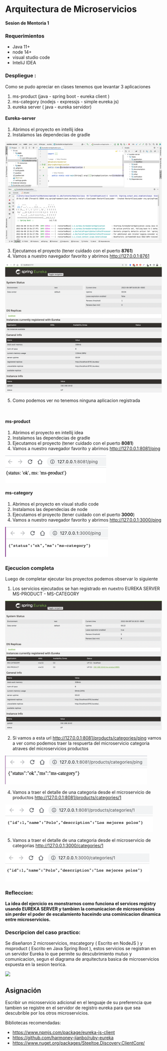 # Arquitectura de Microservicios 

**Sesion de Mentoria 1**

### Requerimientos
- Java 11+
- node 14+
- visual studio code 
- InteliJ IDEA

### Despliegue :
Como se pudo apreciar en clases tenemos que levantar 3 aplicaciones 
1. ms-product (java - spring boot - eureka client )
2. ms-category (nodejs - expressjs - simple eureka js)
3. eureka server ( java - eureka servidor)

#### Eureka-server
1. Abrimos el proyecto en intellij idea
2. Instalamos las dependecias de gradle

![Eureka Server IDE](./recursos/eureka-server-project.png)

3. Ejecutamos el proyecto (tener cuidado con el puerto **8761**)
4. Vamos a nuestro navegador favorito y abrimos http://127.0.0.1:8761

![Luego de ejecutarlo nos quedara asi](./recursos/eureka-server-running-start.png)

5. Como podemos ver no tenemos ninguna aplicacion registrada

<br/>

#### ms-product
1. Abrimos el proyecto en intellij idea
2. Instalamos las dependecias de gradle
3. Ejecutamos el proyecto (tener cuidado con el puerto **8081**)
4. Vamos a nuestro navegador favorito y abrimos http://127.0.0.1:8081/ping

![Vemos que el servicio esta corriendo](./recursos/ms-product-ping.png)


#### ms-category
1. Abrimos el proyecto en visual studio code
2. Instalamos las dependecias de node
3. Ejecutamos el proyecto (tener cuidado con el puerto **3000**)
4. Vamos a nuestro navegador favorito y abrimos http://127.0.0.1:3000/ping

![Vemos que el servicio esta corriendo](./recursos/ms-category-ping.png)


### Ejecucion completa
Luego de completar ejecutar los proyectos podemos observar lo siguiente

1. Los servicios ejecutados se han registrado en nuextro EUREKA SERVER MS-PRODUCT - MS-CATEGORY

![Podemos ver los serivcios registrados](./recursos/eureka-server-running-ending.png)

2. Si vamos a esta url http://127.0.0.1:8081/products/categories/ping vamos a ver como podemos traer la respuerta del microservicio categoria  atraves del microservicios productos

![Hacemos ping a categorias desde productos](./recursos/ms-product-category-ping.png)

4. Vamos a traer el detalle de una categoria desde el microservicio de productos  http://127.0.0.1:8081/products/categories/1

![Consultamos una categoriua atravez de productos](./recursos/ms-product-category-id.png)

5. Vamos a traer el detalle de una categoria desde el microservicio de categorias http://127.0.0.1:3000/categories/1

![Traemos el detalle de una categoria](./recursos/ms-category-id.png)
<br/>

### Refleccion:
**La idea del ejercicio es monstrarnos como funciona el services registry usando EUREKA SERVER y tambien 
la comunicacion de microservicios sin perder el poder de escalamiento haceindo una cominicacion dinamica entre microservicios.**
<br/>

### Descripcion del caso practico:

Se diseñaron 2 microservicios, mscategory ( Escrito en NodeJS ) y msproduct ( Escrito en Java Spring Boot ), estos servicios se registran en un servidor Eureka lo que permite su descubrimiento mutuo y comunicacion, segun el diagrama de arquitectura basica de microservicios expuesta en la sesion teorica.

![](https://user-images.githubusercontent.com/864790/172711982-f36a22cf-f7f5-4b3f-9064-ecafa535277a.png)


## Asignación

Escribir un microservicio adicional en el lenguaje de su preferencia que tambien se registre en el servidor de registro eureka para que sea descubrible por los otros microservicios.

Bibliotecas recomendadas:

- https://www.npmjs.com/package/eureka-js-client
- https://github.com/harmoney-jianbo/ruby-eureka
- https://www.nuget.org/packages/Steeltoe.Discovery.ClientCore/
